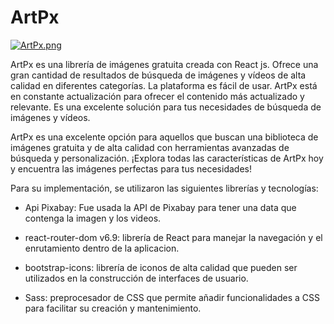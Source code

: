 # ArtPx

[![ArtPx.png](https://i.postimg.cc/sxgG3V14/ArtPx.png)](https://postimg.cc/Pp054nWC)

ArtPx es una librería de imágenes gratuita creada con React js. Ofrece una gran cantidad de resultados de búsqueda de imágenes y vídeos de alta calidad en diferentes categorías. La plataforma es fácil de usar. ArtPx está en constante actualización para ofrecer el contenido más actualizado y relevante. Es una excelente solución para tus necesidades de búsqueda de imágenes y vídeos.

ArtPx es una excelente opción para aquellos que buscan una biblioteca de imágenes gratuita y de alta calidad con herramientas avanzadas de búsqueda y personalización. ¡Explora todas las características de ArtPx hoy y encuentra las imágenes perfectas para tus necesidades!

Para su implementación, se utilizaron las siguientes librerías y tecnologías:

- Api Pixabay: Fue usada la API de Pixabay para tener una data que contenga la imagen y los videos.
- react-router-dom v6.9: librería de React para manejar la navegación y el enrutamiento dentro de la aplicacion.

- bootstrap-icons: librería de iconos de alta calidad que pueden ser utilizados en la construcción de interfaces de usuario.
- Sass: preprocesador de CSS que permite añadir funcionalidades a CSS para facilitar su creación y mantenimiento.
